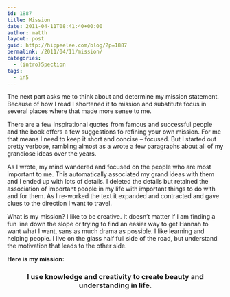 ```yaml
---
id: 1887
title: Mission
date: 2011-04-11T08:41:40+00:00
author: matth
layout: post
guid: http://hippeelee.com/blog/?p=1887
permalink: /2011/04/11/mission/
categories:
  - (intro)Spection
tags:
  - in5
---
```

The next part asks me to think about and determine my mission statement. Because of how I read I shortened it to mission and substitute focus in several places where that made more sense to me.

There are a few inspirational quotes from famous and successful people and the book offers a few suggestions fo refining your own mission. For me that means I need to keep it short and concise &#8211; focused. But I started out pretty verbose, rambling almost as a wrote a few paragraphs about all of my grandiose ideas over the years.

As I wrote, my mind wandered and focused on the people who are most important to me. This automatically associated my grand ideas with them and I ended up with lots of details. I deleted the details but retained the association of important people in my life with important things to do with and for them. As I re-worked the text it expanded and contracted and gave clues to the direction I want to travel.

What is my mission? I like to be creative. It doesn&#8217;t matter if I am finding a fun line down the slope or trying to find an easier way to get<!--more--> Hannah to want what I want, sans as much drama as possible. I like learning and helping people. I live on the glass half full side of the road, but understand the motivation that leads to the other side.

**Here is my mission:**

<h3 style="text-align: center;">
  I use knowledge and creativity to create beauty and understanding in life.
</h3>

&nbsp;